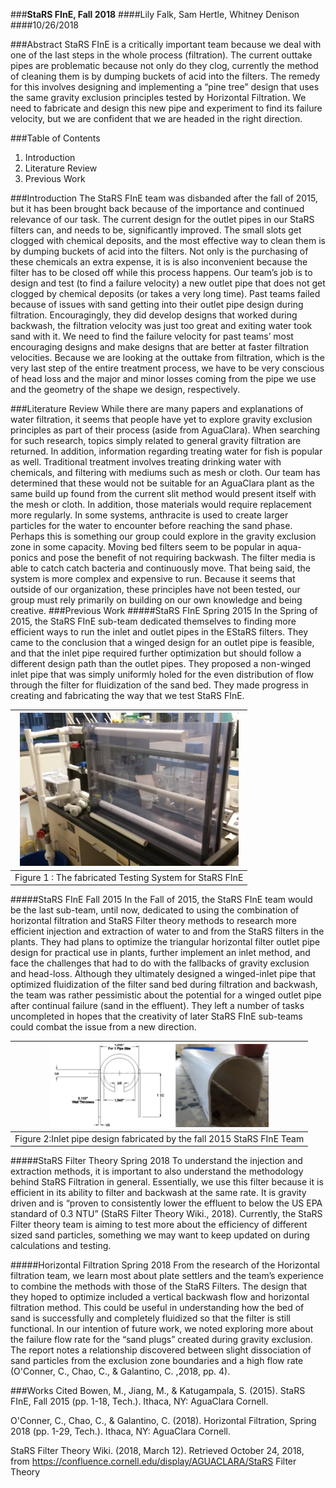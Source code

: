###**StaRS FInE, Fall 2018**
####Lily Falk, Sam Hertle, Whitney Denison
####10/26/2018

###Abstract
StaRS FInE is a critically important team because we deal with one of the last steps in the whole process (filtration). The current outtake pipes are problematic because not only do they clog, currently the method of cleaning them is by dumping buckets of acid into the filters. The remedy for this involves designing and implementing a “pine tree” design that uses the same gravity exclusion principles tested by Horizontal Filtration. We need to fabricate and design this new pipe and experiment to find its failure velocity, but we are confident that we are headed in the right direction.

###Table of Contents
1. Introduction
2. Literature Review
3. Previous Work




###Introduction
The StaRS FInE team was disbanded after the fall of 2015, but it has been brought back because of the importance and continued relevance of our task. The current design for the outlet pipes in our StaRS filters can, and needs to be, significantly improved. The small slots get clogged with chemical deposits, and the most effective way to clean them is by dumping buckets of acid into the filters. Not only is the purchasing of these chemicals an extra expense, it is is also inconvenient because the filter has to be closed off while this process happens. Our team’s job is to design and test (to find a failure velocity) a new outlet pipe that does not get clogged by chemical deposits (or takes a very long time). Past teams failed because of issues with sand getting into their outlet pipe design during filtration. Encouragingly, they did develop designs that worked during backwash, the filtration velocity was just too great and exiting water took sand with it. We need to find the failure velocity for past teams’ most encouraging designs and make designs that are better at faster filtration velocities. Because we are looking at the outtake from filtration, which is the very last step of the entire treatment process, we have to be very conscious of head loss and the major and minor losses coming from the pipe we use and the geometry of the shape we design, respectively.


###Literature Review
While there are many papers and explanations of water filtration, it seems that people have yet to explore gravity exclusion principles as part of their process (aside from AguaClara). When
searching for such research, topics simply related to general gravity filtration are returned. In addition, information regarding treating water for fish is popular as well. Traditional treatment involves treating drinking water with chemicals, and filtering with mediums such as mesh or cloth. Our team has determined that these would not be suitable for an AguaClara plant as the same build up found from the current slit method would present itself with the mesh or cloth. In addition, those materials would require replacement more regularly. In some systems, anthracite is used to create larger particles for the water to encounter before reaching the sand phase. Perhaps this is something our group could explore in the gravity exclusion zone in some capacity. Moving bed filters seem to be popular in aqua-ponics and pose the benefit of not requiring backwash. The filter media is able to catch catch bacteria and continuously move. That being said, the system is more complex and expensive to run. Because it seems that outside of our organization, these principles have not been tested, our group must rely primarily on building on our own knowledge and being creative.
###Previous Work
#####StaRS FInE Spring 2015
In the Spring of 2015, the StaRS FInE sub-team dedicated themselves to finding more efficient ways to run the inlet and outlet pipes in the EStaRS filters. They came to the conclusion that a winged design for an outlet pipe is feasible, and that the inlet pipe required further optimization but should follow a different design path than the outlet pipes. They proposed a non-winged inlet pipe that was simply uniformly holed for the even distribution of flow through the filter for fluidization of the sand bed. They made progress in creating and fabricating the way that we test StaRS FInE.

|  ![]()<img src="https://github.com/AguaClara/StaRSFine/blob/master/FabricatedTestingSystem.png" style="width: 350px;" >|
|:----:|
| Figure 1 : The fabricated Testing System for StaRS FInE|

#####StaRS FInE Fall 2015
In the Fall of 2015, the StaRS FInE team would be the last sub-team, until now, dedicated to using the combination of horizontal filtration and StaRS Filter theory methods to research more efficient injection and extraction of water to and from the StaRS filters in the plants. They had plans to optimize the triangular horizontal filter outlet pipe design for practical use in plants, further implement an inlet method, and face the challenges that had to do with the fallbacks of gravity exclusion and head-loss. Although they ultimately designed a winged-inlet pipe that optimized fluidization of the filter sand bed during filtration and backwash, the team was rather pessimistic about the potential for a winged outlet pipe after continual failure (sand in the effluent). They left a number of tasks uncompleted in hopes that the creativity of later StaRS FInE sub-teams could combat the issue from a new direction.

|  ![]()<img src="https://github.com/AguaClara/StaRSFine/blob/master/InletPipeDesign.png" style="width: 350px;" >|
|:----:|
| Figure 2:Inlet pipe design fabricated by the fall 2015 StaRS FInE Team|


#####StaRS Filter Theory Spring 2018
To understand the injection and extraction methods, it is important to also understand the methodology behind StaRS Filtration in general. Essentially, we use this filter because it is efficient in its ability to filter and backwash at the same rate. It is gravity driven and is “proven to consistently lower the effluent to below the US EPA standard of 0.3 NTU” (StaRS Filter Theory Wiki., 2018). Currently, the StaRS Filter theory team is aiming to test more about the efficiency of different sized sand particles, something we may want to keep updated on during calculations and testing.

#####Horizontal Filtration Spring 2018
From the research of the Horizontal filtration team, we learn most about plate settlers and the team’s experience to combine the methods with those of the StaRS Filters. The design that they hoped to optimize included a vertical backwash flow and horizontal filtration method. This could be useful in understanding how the bed of sand is successfully and completely fluidized so that the filter is still functional. In our intention of future work, we noted exploring more about the failure flow rate for the “sand plugs” created during gravity exclusion. The report notes a relationship discovered between slight dissociation of sand particles from the exclusion zone boundaries and a high flow rate (O'Conner, C., Chao, C., & Galantino, C. ,2018, pp. 4).

###Works Cited
Bowen, M., Jiang, M., & Katugampala, S. (2015). StaRS FInE, Fall 2015 (pp. 1-18, Tech.). Ithaca, NY: AguaClara Cornell.

O'Conner, C., Chao, C., & Galantino, C. (2018). Horizontal        Filtration, Spring 2018 (pp. 1-29, Tech.). Ithaca, NY: AguaClara Cornell.

StaRS Filter Theory Wiki. (2018, March 12). Retrieved October 24, 2018, from 					https://confluence.cornell.edu/display/AGUACLARA/StaRS Filter Theory
